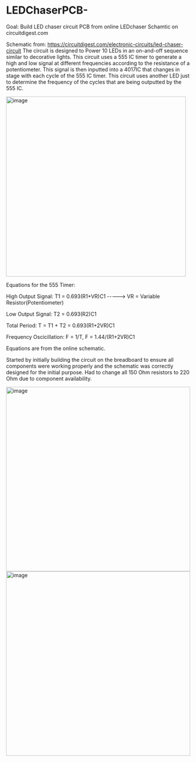 # LEDChaserPCB-
Goal: Build LED chaser circuit PCB from online LEDchaser Schamtic on circuitdigest.com

Schematic from: https://circuitdigest.com/electronic-circuits/led-chaser-circuit
The circuit is designed to Power 10 LEDs in an on-and-off sequence similar to decorative lights. This circuit uses a 555 IC timer to generate a high and low signal at different frequencies according to the resistance of a potentiometer. This signal is then inputted into a 4017IC that changes in stage with each cycle of the 555 IC timer. This circuit uses another LED just to determine the frequency of the cycles that are being outputted by the 555 IC. 

<img width="488" alt="image" src="https://github.com/zierenclark/LEDChaserPCB-/assets/155485134/ed24e489-bbc7-46ae-b605-7891f44ab7d8">

Equations for the 555 Timer:

High Output Signal: T1 = 0.693(R1+VR)C1  -----> VR = Variable Resistor(Potentiometer)

Low Output Signal: T2 = 0.693(R2)C1

Total Period: T = T1 + T2 = 0.693(R1+2VR)C1

Frequency Oscicillation: F = 1/T, F = 1.44/(R1+2VR)C1

Equations are from the online schematic.

Started by initially building the circuit on the breadboard to ensure all components were working properly and the schematic was correctly designed for the initial purpose.  Had to change all 150 Ohm resistors to 220 Ohm due to component availability. 

<img width="500" alt="image" src="https://github.com/zierenclark/LEDChaserPCB-/assets/155485134/33ba5d09-85c2-4c11-8ab1-14cdb58a3cc9">
<img width="500" alt="image" src="https://github.com/zierenclark/LEDChaserPCB-/assets/155485134/0713545d-f0be-4e3b-b8f6-b2ffd08ee32b">





